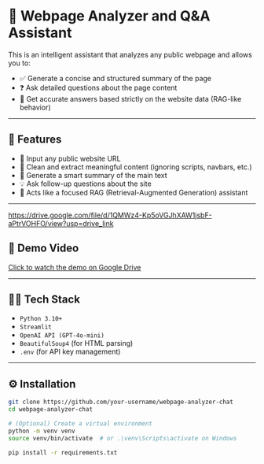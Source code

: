 # 🧠 Webpage Analyzer and Q&A Assistant

This is an intelligent assistant that analyzes any public webpage and allows you to:
- ✅ Generate a concise and structured summary of the page
- ❓ Ask detailed questions about the page content
- 💬 Get accurate answers based strictly on the website data (RAG-like behavior)
---

## 🚀 Features

- 🔗 Input any public website URL
- 🧹 Clean and extract meaningful content (ignoring scripts, navbars, etc.)
- 📝 Generate a smart summary of the main text
- 💡 Ask follow-up questions about the site
- 🧠 Acts like a focused RAG (Retrieval-Augmented Generation) assistant

---
https://drive.google.com/file/d/1QMWz4-Kp5oVGJhXAW1jsbF-aPtrVOHFO/view?usp=drive_link

## 🎥 Demo Video

[Click to watch the demo on Google Drive](https://drive.google.com/file/d/1QMWz4-Kp5oVGJhXAW1jsbF-aPtrVOHFO/view?usp=drive_link)

---

## 🧑‍💻 Tech Stack

- `Python 3.10+`
- `Streamlit`
- `OpenAI API (GPT-4o-mini)`
- `BeautifulSoup4` (for HTML parsing)
- `.env` (for API key management)

---

## ⚙️ Installation

```bash
git clone https://github.com/your-username/webpage-analyzer-chat
cd webpage-analyzer-chat

# (Optional) Create a virtual environment
python -m venv venv
source venv/bin/activate  # or .\venv\Scripts\activate on Windows

pip install -r requirements.txt

